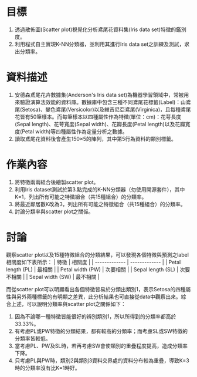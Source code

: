 # 目標
1. 透過散佈圖(Scatter plot)視覺化分析鳶尾花資料集(Iris data set)特徵的鑑別度。
2. 利用程式自主實現K-NN分類器，並利用其進行Iris data set之訓練及測試，求出分類率。

# 資料描述
1. 安德森鳶尾花卉數據集(Anderson's Iris data set)為機器學習領域中，常被用來驗證演算法效能的資料庫。數據庫中包含三種不同鳶尾花標籤(Label)：山鳶尾(Setosa)、變色鳶尾(Versicolor)以及維吉尼亞鳶尾(Virginica)，且每種鳶尾花皆有50筆樣本。而每筆樣本以四種屬性作為特徵(單位：cm)：花萼長度(Sepal length)、花萼寬度(Sepal width)、花瓣長度(Petal length)以及花瓣寬度(Petal width)等四種屬性作為定量分析之數據。
2. 讀取鳶尾花資料後會產生150×5的陣列，其中第5行為資料的類別標籤。

# 作業內容
1. 將特徵兩兩組合後繪製scatter plot。
2. 利用Iris dataset測試於第3.點完成的K-NN分類器（勿使用開源套件），其中K=1，列出所有可能之特徵組合（共15種組合）的分類率。
3. 將最近鄰居數K改為3，列出所有可能之特徵組合（共15種組合）的分類率。
4. 討論分類率與scatter plot之關係。

# 討論
觀察scatter plot以及15種特徵組合的分類結果，可以發現各個特徵與預測之label相關度如下表所示：
|  特徵  | 相關度 |
| ------------- | ------------- |
| Petal length (PL)  | 最相關  |
| Petal width (PW)  | 次要相關  |
| Sepal length (SL)  | 次要不相關  |
| Sepal width (SW)  | 最不相關  |

而從scatter plot可以明顯看出各個特徵皆易於分類出類別1，表示Setosa的四種屬性與另外兩種標籤的有明顯之差異，此分析結果也可直接從data中觀察出來。綜合上述，可以說明分類率與scatter plot之關係如下：
1. 因為不論哪一種特徵皆能很好的辨別類別1，所以所得到的分類率都高於33.33%。
2. 有考慮PL或PW特徵的分類結果，都有較高的分類率；而考慮SL或SW特徵的分類率皆較低。
3. 當考慮PL、PW及SL時，若再考慮SW會使類別的重疊程度提高，造成分類率下降。
4. 只考慮PL與PW時，類別2與類別3資料交界處的資料分布較為重疊，導致K=3時的分類率沒有比K=1時好。

